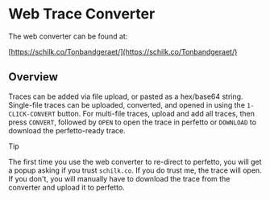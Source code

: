 # Web Trace Converter

The web converter can be found at: 

[https://schilk.co/Tonbandgeraet/](https://schilk.co/Tonbandgeraet/)


## Overview
Traces can be added via file upload, or pasted as a hex/base64 string. Single-file traces can be uploaded, converted, and opened in using the `1-CLICK-CONVERT` button.
For multi-file traces, upload and add all traces, then press `CONVERT`, followed by `OPEN` to open the trace in perfetto or `DOWNLOAD` to download the perfetto-ready trace.

> [!TIP]
> The first time you use the web converter to re-direct to perfetto, you will get a popup asking if you 
> trust `schilk.co`. If you do trust me, the trace will open. If you don't, you will manually have to download
> the trace from the converter and upload it to perfetto.
